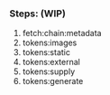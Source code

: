 ### Steps: (WIP)

1. fetch:chain:metadata
2. tokens:images
3. tokens:static
4. tokens:external
5. tokens:supply
6. tokens:generate
